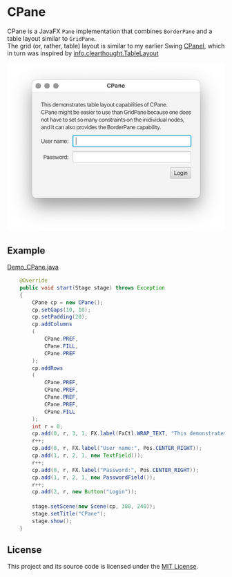 # CPane

CPane is a JavaFX `Pane` implementation that combines `BorderPane` and a table layout similar to `GridPane`.  
The grid (or, rather, table) layout is similar to my earlier Swing
[CPanel](https://github.com/andy-goryachev/PasswordSafe/blob/master/src/goryachev/swing/CPanel.java), 
which in turn was inspired by 
[info.clearthought.TableLayout](http://www.clearthought.info/)

![screenshot](cpane.png)



## Example

[Demo_CPane.java](../../test/goryachev/fx/Demo_CPane.java)

```java
	@Override
	public void start(Stage stage) throws Exception
	{
		CPane cp = new CPane();
		cp.setGaps(10, 10);
		cp.setPadding(20);
		cp.addColumns
		(
			CPane.PREF,
			CPane.FILL,
			CPane.PREF
		);
		cp.addRows
		(
			CPane.PREF,
			CPane.PREF,
			CPane.PREF,
			CPane.PREF,
			CPane.FILL
		);
		int r = 0;
		cp.add(0, r, 3, 1, FX.label(FxCtl.WRAP_TEXT, "This demonstrates table layout capabilities of CPane.\nCPane might be easier to use than GridPane because one does not have to set so many constraints on the inidividual nodes, and it can also provides the BorderPane capability."));
		r++;
		cp.add(0, r, FX.label("User name:", Pos.CENTER_RIGHT));
		cp.add(1, r, 2, 1, new TextField());
		r++;
		cp.add(0, r, FX.label("Password:", Pos.CENTER_RIGHT));
		cp.add(1, r, 2, 1, new PasswordField());
		r++;
		cp.add(2, r, new Button("Login"));

		stage.setScene(new Scene(cp, 380, 240));
		stage.setTitle("CPane");
		stage.show();
	}
```


## License

This project and its source code is licensed under the [MIT License](../../LICENSE).
